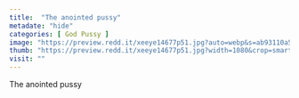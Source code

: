 ```yaml
---
title:  "The anointed pussy"
metadate: "hide"
categories: [ God Pussy ]
image: "https://preview.redd.it/xeeye14677p51.jpg?auto=webp&s=ab93110a5172bcc0ae217c0633451bd31f082787"
thumb: "https://preview.redd.it/xeeye14677p51.jpg?width=1080&crop=smart&auto=webp&s=0d3e02413ff0c72bcc36067da6d97a7c7de6854b"
visit: ""
---
```

The anointed pussy
